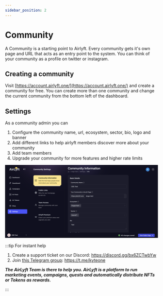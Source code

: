 ```yaml
---
sidebar_position: 2
---
```


# Community

A Community is a starting point to Airlyft. Every community gets it's own page and URL that acts as an entry point to the system. You can think of your community as a profile on twitter or instagram.

## Creating a community

Visit [https://account.airlyft.one/](https://account.airlyft.one/) and create a community for free. You can create more than one community and change the current community from the bottom left of the dashboard.

## Settings

As a community admin you can

1. Configure the community name, url, ecosystem, sector, bio, logo and banner
2. Add different links to help airlyft members discover more about your community
3. Add team members
4. Upgrade your community for more features and higher rate limits

![Community Settings](./images/community.png)

:::tip For instant help

1. Create a support ticket on our Discord: https://discord.gg/bx6ZCTwbYw
2. Join [this Telegram group](https://t.me/kyteone): https://t.me/kyteone

**_The AirLyft Team is there to help you. AirLyft is a platform to run marketing events, campaigns, quests and automatically distribute NFTs or Tokens as rewards._**

:::
